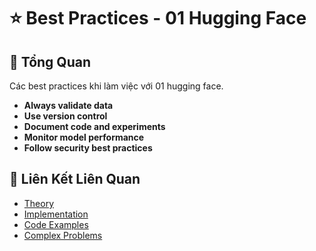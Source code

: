 # ⭐ Best Practices - 01 Hugging Face

## 🎯 Tổng Quan

Các best practices khi làm việc với 01 hugging face.

- **Always validate data**
- **Use version control**
- **Document code and experiments**
- **Monitor model performance**
- **Follow security best practices**

## 🔗 Liên Kết Liên Quan

- [Theory](./THEORY_01_hugging_face.md)
- [Implementation](./IMPLEMENTATION_01_hugging_face.md)
- [Code Examples](./CODE_EXAMPLES_01_hugging_face.md)
- [Complex Problems](./COMPLEX_PROBLEMS.md)
